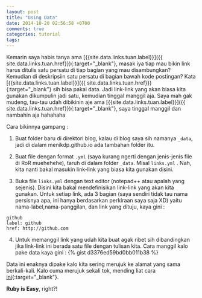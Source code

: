 ```yaml
---
layout: post
title: "Using Data"
date: 2014-10-20 02:56:58 +0700
comments: true
categories: tutorial
tags: 
---
```

Kemarin saya habis tanya ama [{{site.data.links.tuan.label}}]({{ site.data.links.tuan.href}}){:target="_blank"}, masak iya tiap mau bikin link harus ditulis satu persatu di tiap bagian yang mau disambungkan? Kemudian di deskripsiin satu persatu di bagian bawah kode postingan? Kata [{{site.data.links.tuan.label}}]({{ site.data.links.tuan.href}}){:target="_blank"} sih bisa pakai data. Jadi link-link yang akan biasa kita gunakan dikumpulin jadi satu, kemudian tinggal manggil aja. Saya mah gak mudeng, tau-tau udah dibikinin aje ama [{{site.data.links.tuan.label}}]({{ site.data.links.tuan.href}}){:target="_blank"}, saya tinggal manggil dan nambahin aja hahahaha

Cara bikinnya gampang :

1. Buat folder baru di direktori blog, kalau di blog saya sih namanya `_data`, jadi di dalam menikdp.github.io ada tambahan folder itu.

2. Buat file dengan format `.yml` (saya kurang ngerti dengan jenis-jenis file di RoR muehehehe), taruh di dalam folder `_data`. Misal `links.yml` . Nah, kita nanti bakal masukin link-link yang biasa kita gunakan disini.

3. Buka file `links.yml` dengan text editor (notepad++ atau apalah yang sejenis). Disini kita bakal mendefinisikan link-link yang akan kita gunakan. Untuk setiap link, ada 3 bagian (saya sendiri tidak tau nama persisnya apa, ini hanya berdasarkan perkiraan saya saja XD) yaitu nama-label,nama-panggilan, dan link yang dituju, kaya gini :
<div class="highlight"><pre><code class="language-ruby" data-lang="ruby"><span class="nb">github<br>label: github<br>href: http://github.com</span></code></pre></div>

4. Untuk memanggil link yang udah kita buat agak ribet sih dibandingkan jika link-link ini berada satu file dengan tulisan kita. Cara manggil kalo pake data kaya gini : {% gist d3376ed59bd0bb011b38 %}

Data ini enaknya dipake kalo kita sering merujuk ke alamat yang sama berkali-kali. Kalo cuma merujuk sekali tok, mending liat cara [ini][linked]{:target="_blank"}. 

<strong>Ruby is Easy</strong>, right?! 

[linked]: http://menikdp.github.io/articles/2014/10/19/membuat-link-di-postingan/
